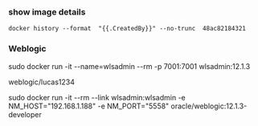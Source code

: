 

### show image details
```
docker history --format  "{{.CreatedBy}}" --no-trunc  48ac82184321 
```

### Weblogic

sudo docker run -it --name=wlsadmin --rm -p 7001:7001  wlsadmin:12.1.3

weblogic/lucas1234

sudo docker run -it --rm  --link wlsadmin:wlsadmin -e NM_HOST="192.168.1.188" -e NM_PORT="5558" oracle/weblogic:12.1.3-developer 



